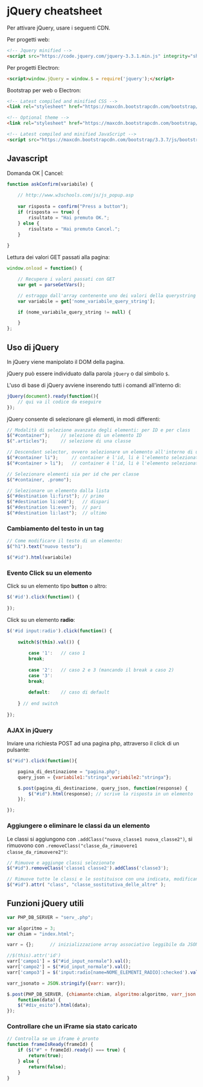 # jQuery cheatsheet

Per attivare jQuery, usare i seguenti CDN.

Per progetti web:

```html
<!-- Jquery minified -->
<script src="https://code.jquery.com/jquery-3.3.1.min.js" integrity="sha256-FgpCb/KJQlLNfOu91ta32o/NMZxltwRo8QtmkMRdAu8=" crossorigin="anonymous"></script>
```
Per progetti Electron:

```html
<script>window.jQuery = window.$ = require('jquery');</script>
```
Bootstrap per web o Electron: 

```html
<!-- Latest compiled and minified CSS -->
<link rel="stylesheet" href="https://maxcdn.bootstrapcdn.com/bootstrap/3.3.7/css/bootstrap.min.css" integrity="sha384-BVYiiSIFeK1dGmJRAkycuHAHRg32OmUcww7on3RYdg4Va+PmSTsz/K68vbdEjh4u" crossorigin="anonymous">

<!-- Optional theme -->
<link rel="stylesheet" href="https://maxcdn.bootstrapcdn.com/bootstrap/3.3.7/css/bootstrap-theme.min.css" integrity="sha384-rHyoN1iRsVXV4nD0JutlnGaslCJuC7uwjduW9SVrLvRYooPp2bWYgmgJQIXwl/Sp" crossorigin="anonymous">

<!-- Latest compiled and minified JavaScript -->
<script src="https://maxcdn.bootstrapcdn.com/bootstrap/3.3.7/js/bootstrap.min.js" integrity="sha384-Tc5IQib027qvyjSMfHjOMaLkfuWVxZxUPnCJA7l2mCWNIpG9mGCD8wGNIcPD7Txa" crossorigin="anonymous"></script>
```

## Javascript

Domanda OK | Cancel:

```javascript
function askConfirm(variabile) {
        
    // http://www.w3schools.com/js/js_popup.asp
    
    var risposta = confirm("Press a button");
    if (risposta == true) {
        risultato = "Hai premuto OK.";
    } else {
        risultato = "Hai premuto Cancel.";
    } 
    
}
```

Lettura dei valori GET passati alla pagina:

```javascript
window.onload = function() {

    // Recupero i valori passati con GET
    var get = parseGetVars();

    // estraggo dall'array contenente uno dei valori della querystring
    var variabile = get['nome_variabile_query_string'];

    if (nome_variabile_query_string != null) {

    }
};
```

## Uso di jQuery

In jQuery viene manipolato il DOM della pagina. 

jQuery può essere individuato dalla parola `jQuery` o dal simbolo `$`.

L'uso di base di jQuery avviene inserendo tutti i comandi all'interno di:

```javascript
jQuery(document).ready(function(){
	// qui va il codice da eseguire
});
```

jQuery consente di selezionare gli elementi, in modi differenti:

```javascript
// Modalità di selezione avanzata degli elementi: per ID e per class
$("#container");	// selezione di un elemento ID
$(".articles");		// selezione di una classe

// Descendant selector, ovvero selezionare un elemento all'interno di un ID o classe (2)
$("#container li");		// container è l'id, li è l'elemento selezionato (seleziona tutti i li)
$("#container > li");	// container è l'id, li è l'elemento selezionato (seleziona solo i li suoi figli, non i nipoti)

// Selezionare elementi sia per id che per classe
$("#container, .promo");

// Selezionare un elemento dalla lista
$("#destination li:first");	// primo
$("#destination li:odd");	// dispari
$("#destination li:even");	// pari
$("#destination li:last");	// ultimo
```

### Cambiamento del testo in un tag 
```javascript
// Come modificare il testo di un elemento:
$("h1").text("nuovo testo");

$("#id").html(variabile)
```

### Evento Click su un elemento

Click su un elemento tipo **button** o altro:

```javascript
$('#id').click(function() {
        
});
```

Click su un elemento **radio**:

```javascript
$('#id input:radio').click(function() {
    
    switch($(this).val()) {
    
        case '1':	// caso 1
        break;
        
        case '2':	// caso 2 e 3 (mancando il break a caso 2)
        case '3':
        break;
        
        default:    // caso di default
            
    } // end switch
    
});
```

### AJAX in jQuery

Inviare una richiesta POST ad una pagina php, attraverso il click di un pulsante: 

```javascript
$("#id").click(function(){

    pagina_di_destinazione = "pagina.php";
    query_json = {variabile1:"stringa",variabile2:"stringa"};

    $.post(pagina_di_destinazione, query_json, function(response) {
        $("#id").html(response); // scrive la risposta in un elemento
    });

});
```

### Aggiungere o eliminare le classi da un elemento

Le classi si aggiungono con `.addClass("nuova_classe1 nuova_classe2")`, si rimuovono con `.removeClass("classe_da_rimuovere1 classe_da_rimuovere2")`:

```javascript
// Rimuove e aggiunge classi selezionate
$("#id").removeClass('classe1 classe2').addClass('classe3');

// Rimuove tutte le classi e le sostituisce con una indicata, modificando l'attributo class
$("#id").attr( "class", "classe_sostitutiva_delle_altre" );
```


## Funzioni jQuery utili

```javascript
var PHP_DB_SERVER = "serv_.php";

var algoritmo = 3;
var chiam = "index.html";

varr = {};		// inizializzazione array associativo leggibile da JSON

//$(this).attr('id')
varr['campo1'] = $("#id_input_normale").val();
varr['campo2'] = $("#id_input_normale").val();
varr['campo3'] = $('input:radio[name=NOME_ELEMENTI_RADIO]:checked').val();

varr_jsonato = JSON.stringify({varr: varr});

$.post(PHP_DB_SERVER, {chiamante:chiam, algoritmo:algoritmo, varr_json: varr_jsonato},
    function(data) {
    $("#div_esito").html(data);
});
```

### Controllare che un iFrame sia stato caricato

```javascript
// Controlla se un iframe è pronto
function frameIsReady(frameId) {
    if ($("#" + frameId).ready() === true) {
        return(true);
    } else {
        return(false);
    }
}
```
